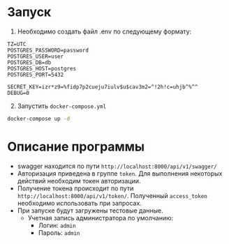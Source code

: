# Запуск

1. Необходимо создать файл .env по следующему формату:

```dotenv
TZ=UTC
POSTGRES_PASSWORD=password
POSTGRES_USER=user
POSTGRES_DB=db
POSTGRES_HOST=postgres
POSTGRES_PORT=5432

SECRET_KEY=izr*z9=%fidp7p2cueju7iulv$u$cav3m2=^!2h!c=uhjb^%^^
DEBUG=0
```

2. Запустить `docker-compose.yml`

```bash
docker-compose up -d
```

# Описание программы

* swagger находится по пути `http://localhost:8000/api/v1/swagger/`
* Авторизация приведена в группе `token`. Для выполнения некоторых действий необходим токен авторизации.
* Получение токена происходит по пути `http://localhost:8000/api/v1/token/`. Полученный `access_token` необходимо
  использовать при запросах.
* При запуске будут загружены тестовые данные.
    * Учетная запись администратора по умолчанию:
        * Логин: `admin`
        * Пароль: `admin`